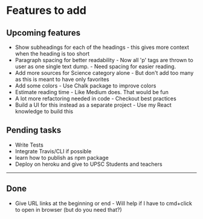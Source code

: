 # Features to add

## Upcoming features

- Show subheadings for each of the headings - this gives more context when the heading is too short
- Paragraph spacing for better readability - Now all 'p' tags are thrown to user as one single text dump. - Need spacing for easier reading.
- Add more sources for Science category alone - But don't add too many as this is meant to have only favorites
- Add some colors - Use Chalk package to improve colors
- Estimate reading time - Like Medium does. That would be fun
- A lot more refactoring needed in code - Checkout best practices
- Build a UI for this instead as a separate project - Use my React knowledge to build this

## Pending tasks
- Write Tests
- Integrate Travis/CLI if possible
- learn how to publish as npm package
- Deploy on heroku and give to UPSC Students and teachers

---

## Done

- Give URL links at the beginning or end - Will help if I have to cmd+click to open in browser (but do you need that?)

